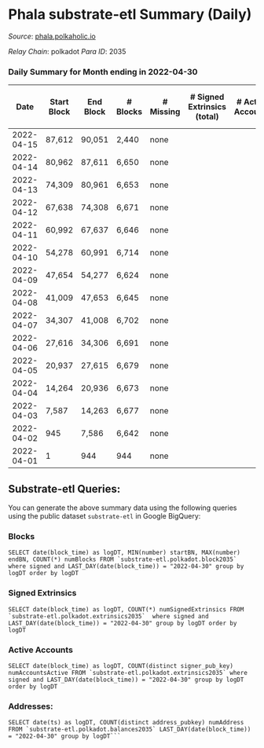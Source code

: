 # Phala substrate-etl Summary (Daily)

_Source_: [phala.polkaholic.io](https://phala.polkaholic.io)

*Relay Chain*: polkadot
*Para ID*: 2035



### Daily Summary for Month ending in 2022-04-30


| Date | Start Block | End Block | # Blocks | # Missing | # Signed Extrinsics (total) | # Active Accounts | # Addresses with Balances | # Events | # Transfers | # XCM Transfers In | # XCM Transfers Out |
| ---- | ----------- | --------- | -------- | --------- | --------------------------- | ----------------- | ------------------------- | -------- | ----------- | ------------------ | ------------------- |
| 2022-04-15 | 87,612 | 90,051 | 2,440 | none |  |  | 5 | 4,882 |   |   |   |
| 2022-04-14 | 80,962 | 87,611 | 6,650 | none |  |  | 5 | 13,308 |   |   |   |
| 2022-04-13 | 74,309 | 80,961 | 6,653 | none |  |  | 5 | 13,313 |   |   |   |
| 2022-04-12 | 67,638 | 74,308 | 6,671 | none |  |  | 5 | 13,350 |   |   |   |
| 2022-04-11 | 60,992 | 67,637 | 6,646 | none |  |  | 5 | 13,300 |   |   |   |
| 2022-04-10 | 54,278 | 60,991 | 6,714 | none |  |  | 5 | 13,435 |   |   |   |
| 2022-04-09 | 47,654 | 54,277 | 6,624 | none |  |  | 5 | 13,256 |   |   |   |
| 2022-04-08 | 41,009 | 47,653 | 6,645 | none |  |  | 5 | 13,298 |   |   |   |
| 2022-04-07 | 34,307 | 41,008 | 6,702 | none |  |  | 5 | 13,411 |   |   |   |
| 2022-04-06 | 27,616 | 34,306 | 6,691 | none |  |  | 5 | 13,390 |   |   |   |
| 2022-04-05 | 20,937 | 27,615 | 6,679 | none |  |  | 5 | 13,366 |   |   |   |
| 2022-04-04 | 14,264 | 20,936 | 6,673 | none |  |  | 5 | 13,354 |   |   |   |
| 2022-04-03 | 7,587 | 14,263 | 6,677 | none |  |  | 5 | 13,357 |   |   |   |
| 2022-04-02 | 945 | 7,586 | 6,642 | none |  |  | 5 | 13,292 |   |   |   |
| 2022-04-01 | 1 | 944 | 944 | none |  |  | 5 | 1,888 |   |   |   |

## Substrate-etl Queries:
You can generate the above summary data using the following queries using the public dataset `substrate-etl` in Google BigQuery:


### Blocks
```
SELECT date(block_time) as logDT, MIN(number) startBN, MAX(number) endBN, COUNT(*) numBlocks FROM `substrate-etl.polkadot.block2035`  where signed and LAST_DAY(date(block_time)) = "2022-04-30" group by logDT order by logDT
```


### Signed Extrinsics
```
SELECT date(block_time) as logDT, COUNT(*) numSignedExtrinsics FROM `substrate-etl.polkadot.extrinsics2035`  where signed and LAST_DAY(date(block_time)) = "2022-04-30" group by logDT order by logDT
```


### Active Accounts
```
SELECT date(block_time) as logDT, COUNT(distinct signer_pub_key) numAccountsActive FROM `substrate-etl.polkadot.extrinsics2035` where signed and LAST_DAY(date(block_time)) = "2022-04-30" group by logDT order by logDT
```


### Addresses:
```
SELECT date(ts) as logDT, COUNT(distinct address_pubkey) numAddress FROM `substrate-etl.polkadot.balances2035` LAST_DAY(date(block_time)) = "2022-04-30" group by logDT```

